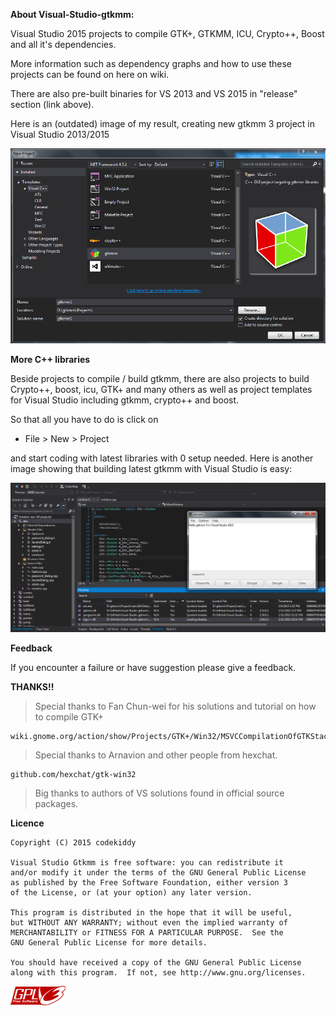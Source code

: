 **About Visual-Studio-gtkmm:**

Visual Studio 2015 projects to compile GTK+, GTKMM, ICU, Crypto++, Boost and all it's dependencies.

More information such as dependency graphs and how to use these projects
can be found on here on wiki.

There are also pre-built binaries for VS 2013 and VS 2015 in "release" section (link above).

Here is an (outdated) image of my result, creating new gtkmm 3 project in Visual Studio 2013/2015

![alt tag](https://raw.githubusercontent.com/codekiddy2/Visual-Studio-gtkmm/master/readme/images/gtkmm%20visual%20studio.png)

**More C++ libraries**

Beside projects to compile / build gtkmm, there are also projects to build Crypto++, boost, icu,
GTK+ and many others as well as project templates for Visual Studio including gtkmm, crypto++ and boost.

So that all you have to do is click on 

* File > New > Project

and start coding with latest libraries with 0 setup needed.
Here is another image showing that building latest gtkmm with Visual Studio is easy:

![alt tag](https://raw.githubusercontent.com/codekiddy2/Visual-Studio-gtkmm/master/readme/images/gtkmm%20visual%20studio2.png)


**Feedback**

If you encounter a failure or have suggestion please give a feedback.


**THANKS!!**

>Special thanks to Fan Chun-wei for his solutions and tutorial on how to compile GTK+
	
	wiki.gnome.org/action/show/Projects/GTK+/Win32/MSVCCompilationOfGTKStack

>Special thanks to Arnavion and other people from hexchat.
	
	github.com/hexchat/gtk-win32

>Big thanks to authors of VS solutions found in official source packages.


**Licence**

	Copyright (C) 2015 codekiddy

	Visual Studio Gtkmm is free software: you can redistribute it
	and/or modify it under the terms of the GNU General Public License
	as published by the Free Software Foundation, either version 3
	of the License, or (at your option) any later version.

	This program is distributed in the hope that it will be useful,
	but WITHOUT ANY WARRANTY; without even the implied warranty of
	MERCHANTABILITY or FITNESS FOR A PARTICULAR PURPOSE.  See the
	GNU General Public License for more details.

	You should have received a copy of the GNU General Public License
	along with this program.  If not, see http://www.gnu.org/licenses.
	
![](https://raw.githubusercontent.com/codekiddy2/Visual-Studio-gtkmm/msvc-140/readme/images/gplv3.png)
